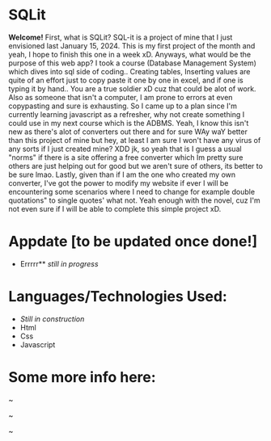 # SQLit
**Welcome!**
First, what is SQLit? SQL-it is a project of mine that I just envisioned last January 15, 2024. This is my first project of the month and yeah, I hope to finish this one in a week xD.
Anyways, what would be the purpose of this web app? I took a course (Database Management System) which dives into sql side of coding.. Creating tables, Inserting values are quite of an effort just to copy paste it one by one in excel, and if one is typing it by hand.. You are a true soldier xD cuz that could be alot of work. Also as someone that isn't a computer, I am prone to errors at even copypasting and sure is exhausting. So I came up to a plan since I'm currently learning javascript as a refresher, why not create something I could use in my next course which is the ADBMS. Yeah, I know this isn't new as there's alot of converters out there and for sure WAy waY better than this project of mine but hey, at least I am sure I won't have any virus of any sorts if I just created mine? XDD jk, so yeah that is I guess a usual "norms" if there is a site offering a free converter which Im pretty sure others are just helping out for good but we aren't sure of others, its better to be sure lmao. Lastly, given than if I am the one who created my own converter, I've got the power to modify my website if ever I will be encountering some scenarios where I need to change for example double quotations" to single quotes' what not. Yeah enough with the novel, cuz I'm not even sure if I will be able to complete this simple project xD. 

# Appdate [to be updated once done!]

- Errrrr** *still in progress*

# Languages/Technologies Used:
 - *Still in construction*
 - Html
 - Css
 - Javascript

 # Some more info here:
  ~

  ~
  
  ~ 